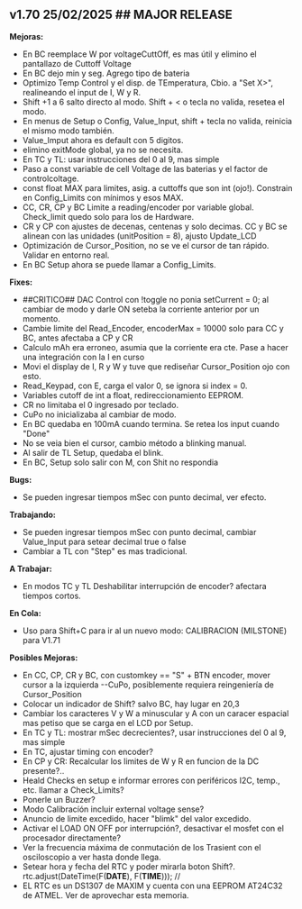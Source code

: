 ## v1.70 25/02/2025 ## MAJOR RELEASE ##

**Mejoras:**
- En BC reemplace W por voltageCuttOff, es mas útil y elimino el pantallazo de Cuttoff Voltage
- En BC dejo min y seg. Agrego tipo de bateria
- Optimizo Temp Control y el disp. de TEmperatura, Cbio. a "Set X>", realineando el input de I, W y R.
- Shift +1 a 6 salto directo al modo. Shift + < o tecla no valida, resetea el modo. 
- En menus de Setup o Config, Value_Input, shift + tecla no valida, reinicia el mismo modo también. 
- Value_Imput ahora es default con 5 digitos.
- elimino exitMode global, ya no se necesita.
- En TC y TL: usar instrucciones del 0 al 9, mas simple
- Paso a const variable de cell Voltage de las baterias y el factor de controlcoltage.
- const float MAX para limites, asig. a cuttoffs que son int (ojo!). Constrain en Config_Limits con mínimos y esos MAX.
- CC, CR, CP y BC Limite a reading/encoder por variable global. Check_limit quedo solo para los de Hardware.
- CR y CP con ajustes de decenas, centenas y solo decimas. CC y BC se alinean con las unidades (unitPosition = 8), ajusto Update_LCD
- Optimización de Cursor_Position, no se ve el cursor de tan rápido. Validar en entorno real.
- En BC Setup ahora se puede llamar a Config_Limits.

**Fixes:**
- ##CRITICO## DAC Control con !toggle no ponia setCurrent = 0; al cambiar de modo y darle ON seteba la corriente anterior por un momento.
- Cambie limite del Read_Encoder, encoderMax = 10000 solo para CC y BC, antes afectaba a CP y CR
- Calculo mAh era erroneo, asumia que la corriente era cte. Pase a hacer una integración con la I en curso
- Movi el display de I, R y W y tuve que rediseñar Cursor_Position ojo con esto.
- Read_Keypad, con E, carga el valor 0, se ignora si index = 0.
- Variables cutoff de int a float, redireccionamiento EEPROM.
- CR no limitaba el 0 ingresado por teclado.
- CuPo no inicializaba al cambiar de modo.
- En BC quedaba en 100mA cuando termina. Se retea los input cuando "Done"
- No se veia bien el cursor, cambio método a blinking manual.
- Al salir de TL Setup, quedaba el blink.
- En BC, Setup solo salir con M, con Shit no respondia

**Bugs:**
- Se pueden ingresar tiempos mSec con punto decimal, ver efecto.
  
**Trabajando:**
- Se pueden ingresar tiempos mSec con punto decimal, cambiar Value_Input para setear decimal true o false
- Cambiar a TL con "Step" es mas tradicional.

**A Trabajar:**
- En modos TC y TL Deshabilitar interrupción de encoder? afectara tiempos cortos.

**En Cola:**
- Uso para Shift+C para ir al un nuevo modo: CALIBRACION (MILSTONE) para V1.71

**Posibles Mejoras:**
- En CC, CP, CR y BC, con customkey == "S" + BTN encoder, mover cursor a la izquierda --CuPo, posiblemente requiera reingeniería de Cursor_Position
- Colocar un indicador de Shift? salvo BC, hay lugar en 20,3
- Cambiar los caracteres V y W a minuscular y A con un caracer espacial mas petiso que se carga en el LCD por Setup.
- En TC y TL: mostrar mSec decrecientes?, usar instrucciones del 0 al 9, mas simple
- En TC, ajustar timing con encoder?
- En CP y CR: Recalcular los limites de W y R en funcion de la DC presente?..
- Heald Checks en setup e informar errores con periféricos I2C, temp., etc. llamar a Check_Limits?
- Ponerle un Buzzer?
- Modo Calibracíón incluir external voltage sense?
- Anuncio de limite excedido, hacer "blimk" del valor excedido.
- Activar el LOAD ON OFF por interrupción?, desactivar el mosfet con el procesador directamente?
- Ver la frecuencia máxima de conmutación de los Trasient con el osciloscopio a ver hasta donde llega.
- Setear hora y fecha del RTC y poder mirarla boton Shift?.
    rtc.adjust(DateTime(F(__DATE__), F(__TIME__))); //
- EL RTC es un DS1307 de MAXIM y cuenta con una EEPROM AT24C32 de ATMEL. Ver de aprovechar esta memoria.
